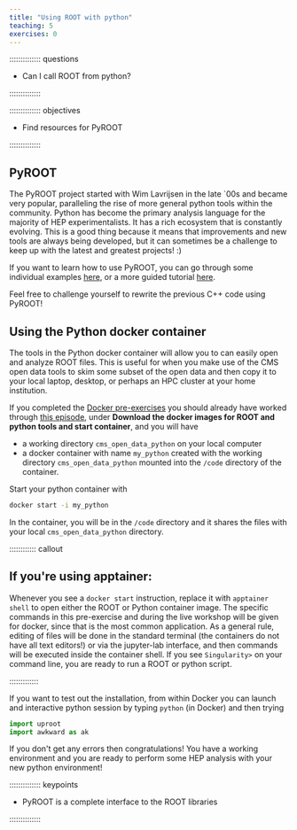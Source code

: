 ```yaml
---
title: "Using ROOT with python"
teaching: 5
exercises: 0
---
```


:::::::::::::: questions

- Can I call ROOT from python?

::::::::::::::

:::::::::::::: objectives

- Find resources for PyROOT

::::::::::::::


## PyROOT

The PyROOT project started with Wim Lavrijsen in the late `00s and became very popular, 
paralleling the rise of more general python tools within the community. Python has become the primary analysis language for the majority of HEP experimentalists. It has a
rich ecosystem that is constantly evolving. This is a good thing because it means that improvements
and new tools are always being developed, but it can sometimes be a challenge to keep up with the 
latest and greatest projects! :)

If you want to learn how to use PyROOT, you can go through some individual examples
[here](https://root.cern.ch/doc/master/group__tutorial__pyroot.html), or a more guided tutorial
[here](https://root.cern/manual/python/).

Feel free to challenge yourself to rewrite the previous C++ code using PyROOT!

## Using the Python docker container

The tools in the Python docker container will allow you to can easily open
and analyze ROOT files. This is useful for when you make use of the CMS open data tools to skim 
some subset of the open data and then copy it to your local laptop, desktop, or perhaps an 
HPC cluster at your home institution. 

If you completed the [Docker pre-exercises](https://cms-opendata-workshop.github.io/workshopwhepp-lesson-docker/) 
you should already have worked through 
[this episode](https://cms-opendata-workshop.github.io/workshopwhepp-lesson-docker/03-docker-for-cms-opendata/index.html), under **Download the docker images for ROOT and python tools and start container**, and you will have

- a working directory `cms_open_data_python` on your local computer
- a docker container with name `my_python` created with the working directory `cms_open_data_python` mounted into the `/code` directory of the container.

Start your python container with

```bash
docker start -i my_python
```

In the container, you will be in the `/code` directory and it shares the files with your local `cms_open_data_python` directory.

:::::::::::: callout

## If you're using apptainer:

Whenever you see a `docker start` instruction, replace it with `apptainer shell` to open either the ROOT or Python container image.
The specific commands in this pre-exercise and during the live workshop will be given for docker, since that is the most common application.
As a general rule, editing of files will be done in the standard terminal (the containers do not have all text editors!) or via the jupyter-lab interface, and then commands will be executed inside the container shell. If you see `Singularity>` on your command line, you are ready to run a ROOT or python script.

:::::::::::::

If you want to test out the installation, from within Docker you can launch and 
interactive python session by typing `python` (in Docker) and then trying

```python
import uproot
import awkward as ak
```

If you don't get any errors then congratulations! You have a working environment and you are ready to
perform some HEP analysis with your new python environment!

:::::::::::::: keypoints

- PyROOT is a complete interface to the ROOT libraries

::::::::::::::

